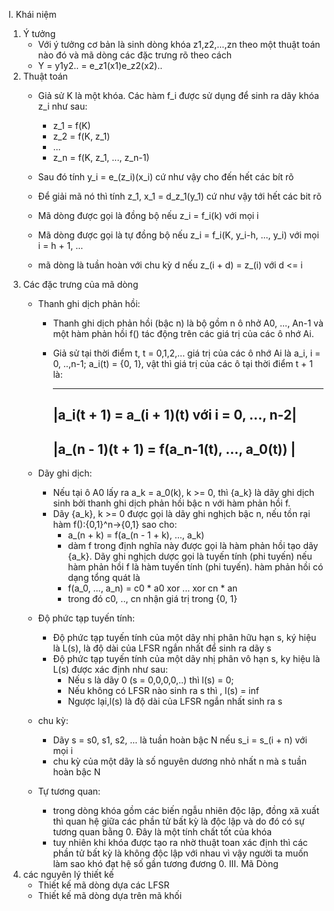 I. Khái niệm
1. Ý tưởng
   + Với ý tưởng cơ bản là sinh dòng khóa z1,z2,...,zn theo một thuật toán nào đó và mã dòng các đặc trưng rõ theo cách
   + Y = y1y2.. = e_z1(x1)e_z2(x2)..
2. Thuật toán
   + Giả sử K là một khóa. Các hàm f_i được sử dụng để sinh ra dãy khóa z_i như sau:
     - z_1 = f(K)
     - z_2 = f(K, z_1)
     - ...
     - z_n = f(K, z_1, ..., z_n-1)

   + Sau đó tính y_i = e_(z_i)(x_i) cứ như vậy cho đến hết các bít rõ
   + Để giải mã nó thì tính z_1, x_1 = d_z_1(y_1) cứ như vậy tới hết các bit rõ
   + Mã dòng được gọi là đồng bộ nếu z_i = f_i(k) với mọi i
   + Mã dòng được gọi là tự đồng bộ nếu z_i = f_i(K, y_i-h, ..., y_i) với mọi i = h + 1, ...
   + mã dòng là tuần hoàn với chu kỳ d nếu z_(i + d) = z_(i) với d <= i
3. Các đặc trưng của mã dòng
   + Thanh ghi dịch phản hồi:
     - Thanh ghi dịch phản hồi (bậc n) là bộ gồm n ô nhở A0, ..., An-1 và một hàm phản hồi f() tác động trên các giá trị của các ô nhớ Ai.
     - Giả sử tại thời điểm t, t = 0,1,2,... giá trị của các ô nhớ Ai là a_i, i = 0, ..,n-1; a_i(t) = {0, 1}, vật thì giá trị của các ô tại thời điểm t + 1 là:
       
       -----------------------------------------------
       |a_i(t + 1) = a_(i + 1)(t) với i = 0, ..., n-2|
       -----------------------------------------------
       |a_(n - 1)(t + 1) = f(a_n-1(t), ..., a_0(t))  |
       -----------------------------------------------

   + Dãy ghi dịch:
       - Nếu tại ô A0 lấy ra a_k = a_0(k), k >= 0, thì {a_k} là dãy ghi dịch sinh bởi thanh ghi dịch phản hồi bậc n với hàm phản hồi f.
       - Dãy {a_k}, k >= 0 được gọi là dãy ghi nghịch bậc n, nếu tồn rại hàm f():{0,1}^n->{0,1} sao cho:
         - a_(n + k) = f(a_(n - 1 + k), ..., a_k)
         - dàm f trong định nghĩa này được gọi là hàm phản hồi tạo dãy {a_k}. Dãy ghi nghịch dược gọi là tuyến tính (phi tuyến) nếu hàm phản hồi f là hàm tuyến tính (phi tuyến). hàm phản hồi có dạng tổng quát là
         - f(a_0, ..., a_n) = c0 * a0 xor ... xor cn * an
         - trong đó c0, .., cn nhận giá trị trong {0, 1}
   + Độ phức tạp tuyến tính:
     - Độ phức tạp tuyến tính của một dãy nhị phân hữu hạn s, ký hiệu là L(s), là độ dài của LFSR ngắn nhất để sinh ra dãy s
     - Độ phức tạp tuyến tính của một dãy nhị phân vô hạn s, ky hiệu là L(s) được xác định như sau:
       - Nếu s là dãy 0 (s = 0,0,0,0,..) thì l(s) = 0;
       - Nếu không có LFSR nào sinh ra s thì , l(s) = inf
       - Ngược lại,l(s) là độ dài của LFSR ngắn nhất sinh ra s

   + chu kỳ:
     - Dãy s = s0, s1, s2, ... là tuần hoàn bậc N nếu s_i = s_(i + n) với mọi i
     - chu kỳ của một dãy là số nguyên dương nhỏ nhất n mà s tuần hoàn bậc N
   + Tự tương quan:
     - trong dòng khóa gồm các biến ngẫu nhiên độc lập, đồng xã xuất thì quan hệ giữa các phần tử bất kỳ là  độc lập và do đó có sự tương quan bằng 0. Đây là một tính chất tốt của khóa
     - tuy nhiên khi khóa được tạo ra nhờ thuật toan xác định thì các phần tử bất kỳ là không độc lập với nhau vì vậy người ta muốn làm sao khó đạt hệ số gần tương đương 0.
III. Mã Dòng
1. các nguyên lý thiết kế
   + Thiết kế mã dòng dựa  các LFSR
   + Thiết kế mã dòng dựa trên mã khối

   
       
